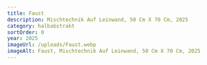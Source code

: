 ```yaml
---
title: Faust
description: Mischtechnik Auf Leinwand, 50 Cm X 70 Cm, 2025
category: halbabstrakt
sortOrder: 0
year: 2025
imageUrl: /uploads/Faust.webp
imageAlt: Faust, Mischtechnik Auf Leinwand, 50 Cm X 70 Cm, 2025
---
```


